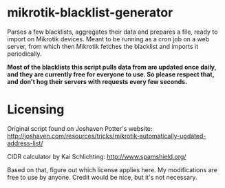 # mikrotik-blacklist-generator
Parses a few blacklists, aggregates their data and prepares a file, ready to import on Mikrotik devices. Meant to be running as a cron job on a web server, from which then Mikrotik fetches the blacklist and imports it periodically.

**Most of the blacklists this script pulls data from are updated once daily, and they are currently free for everyone to use. So please respect that, and don't hog their servers with requests every few seconds.**

# Licensing
Original script found on Joshaven Potter's website: http://joshaven.com/resources/tricks/mikrotik-automatically-updated-address-list/

CIDR calculator by Kai Schlichting: http://www.spamshield.org/

Based on that, figure out which license applies here. My modifications are free to use by anyone. Credit would be nice, but it's not necessary.
